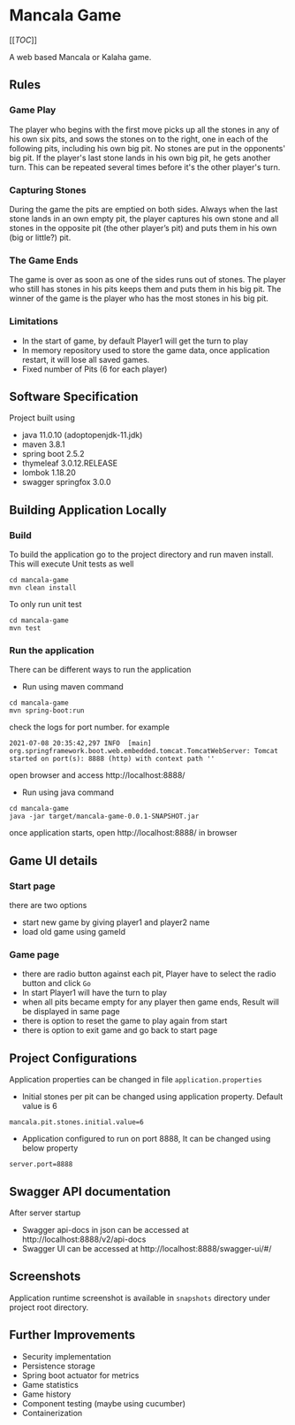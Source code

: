 # Mancala Game

[[_TOC_]]

A web based Mancala or Kalaha game.

## Rules

### Game Play

The player who begins with the first move picks up all the stones in any of his own six pits, and sows the stones on to
the right, one in each of the following pits, including his own big pit. No stones are put in the opponents' big pit. If
the player's last stone lands in his own big pit, he gets another turn. This can be repeated several times before it's
the other player's turn.

### Capturing Stones

During the game the pits are emptied on both sides. Always when the last stone lands in an own empty pit, the player
captures his own stone and all stones in the opposite pit (the other player’s pit) and puts them in his own (big or
little?) pit.

### The Game Ends

The game is over as soon as one of the sides runs out of stones. The player who still has stones in his pits keeps them
and puts them in his big pit. The winner of the game is the player who has the most stones in his big pit.

### Limitations

- In the start of game, by default Player1 will get the turn to play
- In memory repository used to store the game data, once application restart, it will lose all saved games.
- Fixed number of Pits (6 for each player)

## Software Specification

Project built using

- java 11.0.10 (adoptopenjdk-11.jdk)
- maven 3.8.1
- spring boot 2.5.2
- thymeleaf 3.0.12.RELEASE
- lombok 1.18.20
- swagger springfox 3.0.0

## Building Application Locally

### Build

To build the application go to the project directory and run maven install. This will execute Unit tests as well

```shell
cd mancala-game 
mvn clean install
```

To only run unit test

```shell
cd mancala-game 
mvn test
```

### Run the application

There can be different ways to run the application

- Run using maven command

```shell
cd mancala-game 
mvn spring-boot:run
```

check the logs for port number. for example

```shell
2021-07-08 20:35:42,297 INFO  [main] org.springframework.boot.web.embedded.tomcat.TomcatWebServer: Tomcat started on port(s): 8888 (http) with context path ''
```

open browser and access http://localhost:8888/

- Run using java command

```shell
cd mancala-game
java -jar target/mancala-game-0.0.1-SNAPSHOT.jar
```

once application starts, open http://localhost:8888/ in browser


## Game UI details

### Start page 

there are two options
- start new game by giving player1 and player2 name
- load old game using gameId

### Game page 

- there are radio button against each pit, Player have to select the radio button and click `Go`
- In start Player1 will have the turn to play
- when all pits became empty for any player then game ends, Result will be displayed in same page
- there is option to reset the game to play again from start
- there is option to exit game and go back to start page


## Project Configurations

Application properties can be changed in file `application.properties`

- Initial stones per pit can be changed using application property. Default value is 6

```shell
mancala.pit.stones.initial.value=6
```

- Application configured to run on port 8888, It can be changed using below property

```shell
server.port=8888
```

## Swagger API documentation

After server startup

- Swagger api-docs in json can be accessed at http://localhost:8888/v2/api-docs
- Swagger UI can be accessed at http://localhost:8888/swagger-ui/#/

## Screenshots
Application runtime screenshot is available in `snapshots` directory under project root directory.

## Further Improvements

- Security implementation
- Persistence storage
- Spring boot actuator for metrics
- Game statistics
- Game history
- Component testing (maybe using cucumber)
- Containerization
